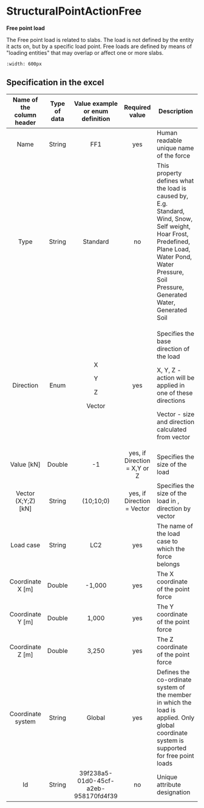 # StructuralPointActionFree

**Free point load**

The Free point load is related to slabs. The load is not defined by the entity it acts on, but by a specific load point. Free loads are defined by means of "loading entities" that may overlap or affect one or more slabs.

```{image} ../.gitbook/assets/38\_structuralpointactionfree.png
:width: 600px
```


## Specification in the excel

| **Name of the column header** | **Type of data** |            **Value example or enum definition**            |      **Required value**      | **Description**                                                                                                                                                                                          |
| :---------------------------: | :--------------: | :--------------------------------------------------------: | :--------------------------: | -------------------------------------------------------------------------------------------------------------------------------------------------------------------------------------------------------- |
|              Name             |      String      |                             FF1                            |              yes             | Human readable unique name of the force                                                                                                                                                                  |
|              Type             |      String      |                          Standard                          |              no              | This property defines what the load is caused by, E.g. Standard, Wind, Snow, Self weight, Hoar Frost, Predefined, Plane Load, Water Pond, Water Pressure, Soil Pressure, Generated Water, Generated Soil |
|           Direction           |       Enum       | <p>X</p><p></p><p>Y</p><p></p><p>Z</p><p></p><p>Vector</p> |              yes             | <p>Specifies the base direction of the load</p><p>X, Y, Z - action will be applied in one of these directions</p><p>Vector - size and direction calculated from vector</p>                               |
|          Value \[kN]          |      Double      |                             -1                             | yes, if Direction = X,Y or Z | Specifies the size of the load                                                                                                                                                                           |
|      Vector (X;Y;Z) \[kN]     |      String      |                          (10;10;0)                         |  yes, if Direction = Vector  | Specifies the size of the load in , direction by vector                                                                                                                                                  |
|           Load case           |      String      |                             LC2                            |              yes             | The name of the load case to which the force belongs                                                                                                                                                     |
|       Coordinate X \[m]       |      Double      |                           -1,000                           |              yes             | The X coordinate of the point force                                                                                                                                                                      |
|       Coordinate Y \[m]       |      Double      |                            1,000                           |              yes             | The Y coordinate of the point force                                                                                                                                                                      |
|       Coordinate Z \[m]       |      Double      |                            3,250                           |              yes             | The Z coordinate of the point force                                                                                                                                                                      |
|       Coordinate system       |      String      |                           Global                           |              yes             | Defines the co-ordinate system of the member in which the load is applied. Only global coordinate system is supported for free point loads                                                               |
|               Id              |      String      |            39f238a5-01d0-45cf-a2eb-958170fd4f39            |              no              | Unique attribute designation                                                                                                                                                                             |
